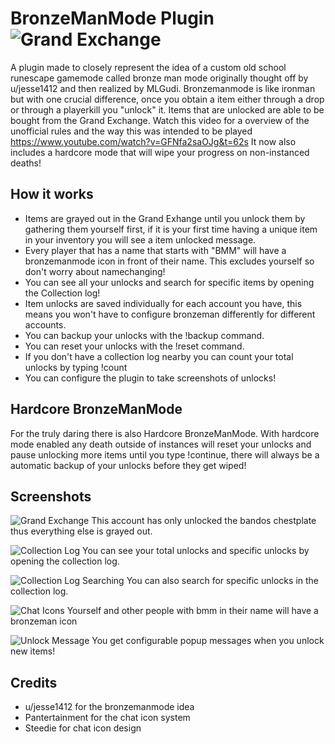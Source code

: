 
# BronzeManMode Plugin ![Grand Exchange](https://i.gyazo.com/ce8c02f1dd685691d685d9babecf158c.png)
A plugin made to closely represent the idea of a custom old school runescape gamemode called bronze man mode originally thought off by u/jesse1412 and then realized by MLGudi. Bronzemanmode is like ironman but with one crucial difference, once you obtain a item either through a drop or through a playerkill you "unlock" it. Items that are unlocked are able to be bought from the Grand Exchange. Watch this video for a overview of the unofficial rules and the way this was intended to be played https://www.youtube.com/watch?v=GFNfa2saOJg&t=62s
It now also includes a hardcore mode that will wipe your progress on non-instanced deaths!

## How it works

- Items are grayed out in the Grand Exhange until you unlock them by gathering them yourself first, if it is your first time having a unique item in your inventory you will see a item unlocked message.
- Every player that has a name that starts with "BMM" will have a bronzemanmode icon in front of their name. This excludes yourself so don't worry about namechanging!
- You can see all your unlocks and search for specific items by opening the Collection log!
- Item unlocks are saved individually for each account you have, this means you won't have to configure bronzeman differently for different accounts.
- You can backup your unlocks with the !backup command.
- You can reset your unlocks with the !reset command.
- If you don't have a collection log nearby you can count your total unlocks by typing !count
- You can configure the plugin to take screenshots of unlocks!


## Hardcore BronzeManMode
For the truly daring there is also Hardcore BronzeManMode. With hardcore mode enabled any death outside of instances will reset your unlocks and pause unlocking more items until you type !continue, there will always be a automatic backup of your unlocks before they get wiped!

## Screenshots
![Grand Exchange](https://i.gyazo.com/fda87fc8f012e143eceb8a3d34d63a34.png)
This account has only unlocked the bandos chestplate thus everything else is grayed out.

![Collection Log](https://i.gyazo.com/c3a1f8ea55d80d0b2d98156573c5d6cd.png)
You can see your total unlocks and specific unlocks by opening the collection log.

![Collection Log Searching](https://i.gyazo.com/359d8dfeb83296e6bc9520a59d50ec68.png)
You can also search for specific unlocks in the collection log.

![Chat Icons](https://i.gyazo.com/0c5e628adab6bc7ec566786dc0330003.png)
Yourself and other people with bmm in their name will have a bronzeman icon

![Unlock Message](https://i.gyazo.com/f1edcd940aa58c353a4ac7c72e2599b0.jpg)
You get configurable popup messages when you unlock new items!

## Credits
 - u/jesse1412 for the bronzemanmode idea
 - Pantertainment for the chat icon system
 - Steedie for chat icon design